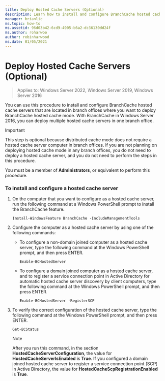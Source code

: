 ```yaml
---
title: Deploy Hosted Cache Servers (Optional)
description: Learn how to install and configure BranchCache hosted cache servers that are located in branch offices where you want to deploy BranchCache hosted cache mode.
manager: brianlic
ms.topic: how-to
ms.assetid: 96d03b42-6cd9-4905-b6a2-dc36130dd24f
ms.author: roharwoo
author: robinharwood
ms.date: 01/05/2021
---
```

# Deploy Hosted Cache Servers (Optional)

>Applies to: Windows Server 2022, Windows Server 2019, Windows Server 2016

You can use this procedure to install and configure BranchCache hosted cache servers that are located in branch offices where you want to deploy BranchCache hosted cache mode. With BranchCache in Windows Server 2016, you can deploy multiple hosted cache servers in one branch office.

> [!IMPORTANT]
> This step is optional because distributed cache mode does not require a hosted cache server computer in branch offices. If you are not planning on deploying hosted cache mode in any branch offices, you do not need to deploy a hosted cache server, and you do not need to perform the steps in this procedure.

You must be a member of **Administrators**, or equivalent to perform this procedure.

### To install and configure a hosted cache server

1.  On the computer that you want to configure as a hosted cache server, run the following command at a Windows PowerShell prompt to install the BranchCache feature.

    `Install-WindowsFeature BranchCache -IncludeManagementTools`

2.  Configure the computer as a hosted cache server by using one of the following commands:

    -   To configure a non-domain joined computer as a hosted cache server, type the following command at the Windows PowerShell prompt, and then press ENTER.

        `Enable-BCHostedServer`

    -   To configure a domain joined computer as a hosted cache server, and to register a service connection point in Active Directory for automatic hosted cache server discovery by client computers, type the following command at the Windows PowerShell prompt, and then press ENTER.

        `Enable-BCHostedServer -RegisterSCP`

3.  To verify the correct configuration of the hosted cache server, type the following command at the Windows PowerShell prompt, and then press ENTER.

    `Get-BCStatus`

    > [!NOTE]
    > After you run this command, in the section **HostedCacheServerConfiguration**, the value for **HostedCacheServerIsEnabled** is **True**. If you configured a domain joined hosted cache server to register a service connection point (SCP) in Active Directory, the value for **HostedCacheScpRegistrationEnabled** is **True**.


